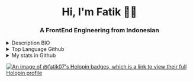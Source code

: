<h1 align="center">Hi, I'm Fatik 👋🏾</h1>
<h3 align="center">A FrontEnd Engineering from Indonesian</h3>

<details>
  <summary>Description BIO</summary>
<ul>
<li>👋 Hi, I’m @fatik07. </li>
<li>👀 I’m interested in something new, new experience.</li>
<li>🌱 I'm currently studying at one of the universities in Indonesia, namely the State University of Surabaya.</li>
<li>🌱 I'm currently learning framework frontend like reactJS.</li>
<li>💞️ I'm looking to collaborate in various places with a positive purpose and can improve my skills.</li>
<li>😄 I'm natively speak Indonesian.</li>
<li>📫 How to reach me <a href="https://www.linkedin.com/in/fatik07/" target="_blank">Linkedin</a>, and <a href="https://www.instagram.com/fatik47/" target="_blank">Instagram</a>.</li>
</ul>
</details>

<details>
  <summary>Top Language Github</summary>

[![Top Langs](https://github-readme-stats.vercel.app/api/top-langs/?username=fatik07&layout=compact)](https://github.com/fatik07)

</details>

<details>
  <summary>My stats in Github</summary>
  
[![Fatik GitHub stats](https://github-readme-stats.vercel.app/api?username=fatik07&show_icons=true&theme=dracula)](https://github.com/fatik07)

</details>

<!---
fatik07/fatik07 is a ✨ special ✨ repository because its `README.md` (this file) appears on your GitHub profile.
You can click the Preview link to take a look at your changes.
--->
[![An image of @fatik07's Holopin badges, which is a link to view their full Holopin profile](https://holopin.me/fatik07)](https://holopin.io/@fatik07)

